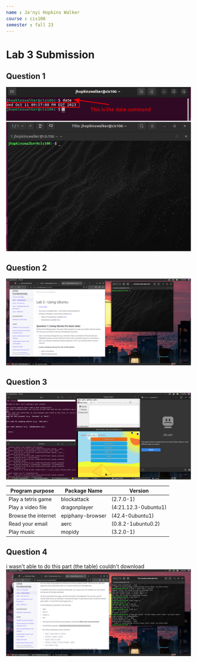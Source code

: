 ```yaml
---
name : Ja'nyi Hopkins Walker
course : cis106
semester : fall 23
---
```


# Lab 3 Submission 

## Question 1
![q1.1](q1.1.png)
![q1.2](q1.2.png)

## Question 2
![q2.1](q2.1.png)

## Question 3
![q3.1](q3.1.png)

| Program purpose     | Package Name     | Version              |
| ------------------- | ---------------- | -------------------- |
| Play a tetris game  | blockattack      | (2.7.0-1)            |
| Play a video file   | dragonplayer     | (4:21.12.3-0ubuntu1) |
| Browse the internet | epiphany-browser | (42.4-0ubuntu1)      |
| Read your email     | aerc             | (0.8.2-1ubuntu0.2)   |
| Play music          | mopidy           | (3.2.0-1)            |

## Question 4
i wasn't able to do this part (the table) couldn't download 
![q4.1](q4.1.png)
